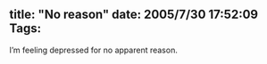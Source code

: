 title: "No reason"
date: 2005/7/30 17:52:09
Tags: 
---
I&#8217;m feeling depressed for no apparent reason.<br/><br/><br/><br/>
